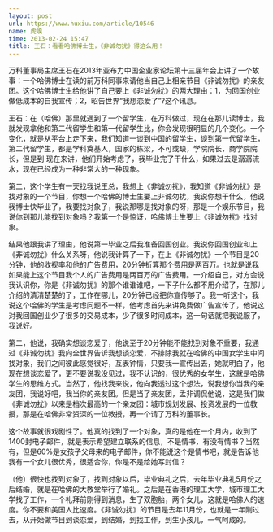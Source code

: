 ```yaml
---
layout: post
url: https://www.huxiu.com/article/10546
name: 虎嗅
time: 2013-02-24 15:47
title: 王石：看看哈佛博士生，《非诚勿扰》得这么用！
---
```

万科董事局主席王石在2013年亚布力中国企业家论坛第十三届年会上讲了一个故事：一个哈佛博士在读的前万科同事来请他当自己上相亲节目《非诚勿扰》的亲友团。这个哈佛博士生给他讲了自己要上《非诚勿扰》的两大理由：1，为回国创业做低成本的自我宣传；2，昭告世界“我想恋爱了”?这个讯息。

王石：在（哈佛）那里就遇到了一个留学生，在万科做过，现在在那儿读博士，我就发现拿他和第二代留学生和第一代留学生比，你会发现很明显的几个变化。一个变化，就是从平台上走下来，我们知道一谈到中国的留学生，谈到第一代留学生，第二代留学生，都是学科奠基人，国家的栋梁，不可或缺，学院院长，商学院院长，但是到 现在来讲，他们开始考虑了，我毕业完了干什么，如果过去是潺潺流水，现在已经成为一种非常大的一种现象。

第二，这个学生有一天找我说王总，我想上《非诚勿扰》，我知道《非诚勿扰》是找对象的一个节目，你想一个哈佛的博士生要上非诚勿扰，我说你想干什么，他说我博士快毕业了，我要找对象了，我说那哪是找对象的呀，那是一个娱乐节目，我说你到那儿能找到对象吗？我第一个是惊讶，哈佛博士生要上《非诚勿扰》找对象。

结果他跟我讲了理由，他说第一毕业之后我准备回国创业。我说你回国创业和上《非诚勿扰》什么关系呀，他说我计算了一下，在上《非诚勿扰》一个节目是20分钟，他的收视率和他的广告费用，20分钟折算那个费用是两百万。也就是说我如果能上这个节目我个人的广告费用是两百万的广告费用。一介绍自己，对方会说我认识你，你是《非诚勿扰》的那个谁谁谁吧，一下子什么都不用介绍了，在那儿介绍的清清楚楚的了，工作在哪儿，20分钟已经把你宣传够了。我一听这个，我说这个哈佛的学生是考虑问题不一样，他考虑首先来讲免费做广告宣传了，他说这对我回国创业少了很多的交易成本，少了很多时间成本，这一句话就把我说服了，我说好。

第二，他说，我确实想谈恋爱了，他说至于20分钟能不能找到对象不重要，我通过《非诚勿扰》我向全世界告诉我想谈恋爱，不排除我就在哈佛的中国女学生中间找对象，我们之间彼此感觉很好，互表钟情，只要我一宣传出去，她就明白了，他现在想谈恋爱了，更不要说我没见过，我不认识的，很优秀的女学生，这就是哈佛学生的思维方式。当然了，他找我来说，他向我透过这个想法，说我想你当我的亲友团，我说好吧，我当你的亲友团。但是当了亲友团，孟非调侃他说，这是我们做《非诚勿扰》以来是档次最高的一个亲友团：城市规划发展、投资发展的一位教授，那是在哈佛非常资深的一位教授，再一个请了万科的董事长。

这个故事就很戏剧性了。他真的找到了一个对象，真的是他在一个月内，收到了1400封电子邮件，就是表示希望建立联系的信息，不是情书，有没有情书？当然有，但是60%是女孩子父母来的电子邮件，你不能说这个是情书吧，就是告诉他我有一个女儿很优秀，很适合你，你是不是给她写封信？

（他）很快也找到对象了，找到对象以后，毕业典礼之后，去年毕业典礼5月份之后结婚，就是在哈佛的大教堂举行了婚礼。之后是在香港的理工大学，城市理工大学找了工作，一个礼拜前刚得到消息，生了双胞胎，两个女儿，这就是哈佛人的速度。你不要和美国人比速度。《非诚勿扰》的节目是去年11月份，也就是一年刚过去，从开始做节目到谈恋爱，到结婚，到找工作，到生小孩儿，一气呵成的。

